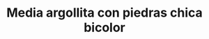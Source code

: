 ---
title: Media argollita con piedras chica bicolor
date: 
draft: false

# descripcion
description : Media argollita con piedras chica bicolor

materials: Plata 925

color: Plateado

dimensions: 1cm

code: 01-04-0097

type: "Aros"

categories: []

# Images
# first image will be shown in the product page
images:
  # - image: "images/path_to_image"
  # La ubicacion de las imagenes es imagenes/Aros/Aros.Piedras/01-04-0097-media-argollita-con-piedras-chica-bicolor
  - image: "./images/aros/piedras/01-04-0097-media-argollita-con-piedras-chica-bicolor_a.jpeg"
  - image: "./images/aros/piedras/01-04-0097-media-argollita-con-piedras-chica-bicolor_b.jpeg"
---